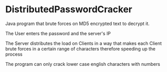 # DistributedPasswordCracker
Java program that brute forces on MD5 encrypted text to decrypt it.

The User enters the password and the server's IP

The Server distributes the load on Clients in a way that makes each Client brute forces in a certain range of characters therefore speeding up the process

The program can only crack lower case english characters with numbers
